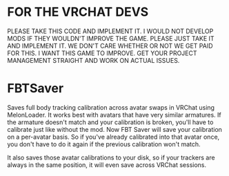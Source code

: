 # FOR THE VRCHAT DEVS
PLEASE TAKE THIS CODE AND IMPLEMENT IT. I WOULD NOT DEVELOP MODS IF THEY WOULDN'T IMPROVE THE GAME. PLEASE JUST TAKE IT AND IMPLEMENT IT. WE DON'T CARE WHETHER OR NOT WE GET PAID FOR THIS. I WANT THIS GAME TO IMPROVE. GET YOUR PROJECT MANAGEMENT STRAIGHT AND WORK ON ACTUAL ISSUES.

# FBTSaver
Saves full body tracking calibration across avatar swaps in VRChat using MelonLoader. It works best with avatars that have very similar armatures. If the armature doesn't match and your calibration is broken, you'll have to calibrate just like without the mod.
Now FBT Saver will save your calibration on a per-avatar basis. So if you've already calibrated into that avatar once, you don't have to do it again if the previous calibration won't match.

It also saves those avatar calibrations to your disk, so if your trackers are always in the same position, it will even save across VRChat sessions.
